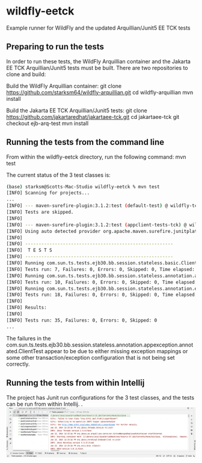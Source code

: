 # wildfly-eetck
Example runner for WildFly and the updated Arquillian/Junit5 EE TCK tests

## Preparing to run the tests
In order to run these tests, the WildFly Arquillian container and the Jakarta EE TCK Arquillian/Junit5 tests must be built.
There are two repositories to clone and build:

Build the WildFly Arquillian container:
git clone https://github.com/starksm64/wildfly-arquillian.git
cd wildfly-arquillian
mvn install

Build the Jakarta EE TCK Arquillian/Junit5 tests:
git clone https://github.com/jakartaredhat/jakartaee-tck.git
cd jakartaee-tck
git checkout ejb-arq-test
mvn install

## Running the tests from the command line
From within the wildfly-eetck directory, run the following command:
mvn test


The current status of the 3 test classes is:
```bash
(base) starksm@Scotts-Mac-Studio wildfly-eetck % mvn test
[INFO] Scanning for projects...
...
[INFO] --- maven-surefire-plugin:3.1.2:test (default-test) @ wildfly-tck-runner ---
[INFO] Tests are skipped.
[INFO] 
[INFO] --- maven-surefire-plugin:3.1.2:test (appclient-tests-tck) @ wildfly-tck-runner ---
[INFO] Using auto detected provider org.apache.maven.surefire.junitplatform.JUnitPlatformProvider
[INFO]
[INFO] -------------------------------------------------------
[INFO]  T E S T S
[INFO] -------------------------------------------------------
[INFO] Running com.sun.ts.tests.ejb30.bb.session.stateless.basic.ClientTest
[INFO] Tests run: 7, Failures: 0, Errors: 0, Skipped: 0, Time elapsed: 59.32 s -- in com.sun.ts.tests.ejb30.bb.session.stateless.basic.ClientTest
[INFO] Running com.sun.ts.tests.ejb30.bb.session.stateless.annotation.appexception.annotated.ClientTest
[INFO] Tests run: 10, Failures: 0, Errors: 0, Skipped: 0, Time elapsed: 82.18 s -- in com.sun.ts.tests.ejb30.bb.session.stateless.annotation.appexception.annotated.ClientTest
[INFO] Running com.sun.ts.tests.ejb30.bb.session.stateless.annotation.enventry.ClientTest
[INFO] Tests run: 18, Failures: 0, Errors: 0, Skipped: 0, Time elapsed: 147.8 s -- in com.sun.ts.tests.ejb30.bb.session.stateless.annotation.enventry.ClientTest
[INFO] 
[INFO] Results:
[INFO] 
[INFO] Tests run: 35, Failures: 0, Errors: 0, Skipped: 0
...
```

The failures in the com.sun.ts.tests.ejb30.bb.session.stateless.annotation.appexception.annotated.ClientTest
appear to be due to either missing exception mappings or some other transaction/exception configuration
that is not being set correctly.

## Running the tests from within Intellij
The project has Junit run configurations for the 3 test classes, and the tests can be run from within Intellij.
.
![Sample com.sun.ts.tests.ejb30.bb.session.stateless.basic.ClientTest](images/basic-ClientTest.png)